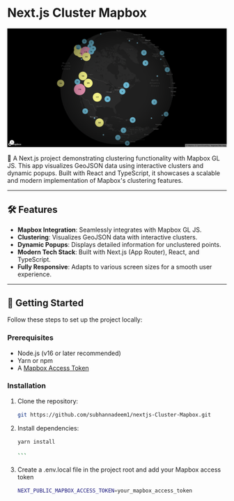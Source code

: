 # Next.js Cluster Mapbox

![Mapbox Cluster](./public/mapbox.png)

🚀 A Next.js project demonstrating clustering functionality with Mapbox GL JS. This app visualizes GeoJSON data using interactive clusters and dynamic popups. Built with React and TypeScript, it showcases a scalable and modern implementation of Mapbox's clustering features.

---

## 🛠️ Features

- **Mapbox Integration**: Seamlessly integrates with Mapbox GL JS.
- **Clustering**: Visualizes GeoJSON data with interactive clusters.
- **Dynamic Popups**: Displays detailed information for unclustered points.
- **Modern Tech Stack**: Built with Next.js (App Router), React, and TypeScript.
- **Fully Responsive**: Adapts to various screen sizes for a smooth user experience.

---

## 🚀 Getting Started

Follow these steps to set up the project locally:

### Prerequisites

- Node.js (v16 or later recommended)
- Yarn or npm
- A [Mapbox Access Token](https://account.mapbox.com/access-tokens/)

### Installation

1. Clone the repository:

   ```bash
   git https://github.com/subhannadeem1/nextjs-Cluster-Mapbox.git

   ```

2. Install dependencies:

    ````bash
    yarn install

    ```

3.  Create a .env.local file in the project root and add your Mapbox access token

    ```bash
    NEXT_PUBLIC_MAPBOX_ACCESS_TOKEN=your_mapbox_access_token

    ````

